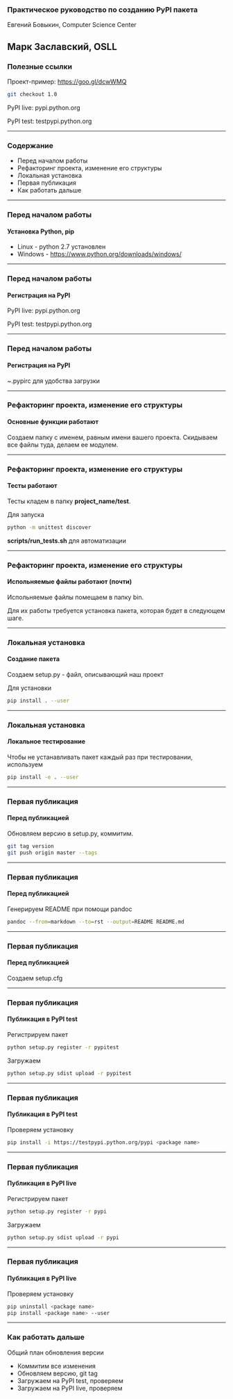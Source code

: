 ### Практическое руководство по созданию PyPI пакета

Евгений Бовыкин, Computer Science Center

Марк Заславский, OSLL
---

### Полезные ссылки
Проект-пример: https://goo.gl/dcwWMQ
```sh
git checkout 1.0
```
PyPI live: pypi.python.org

PyPI test: testpypi.python.org

---

### Cодержание
- Перед началом работы
- Рефакторинг проекта, изменение его структуры
- Локальная установка
- Первая публикация
- Как работать дальше

---

### Перед началом работы
#### Установка Python, pip
- Linux - python 2.7 установлен
- Windows - https://www.python.org/downloads/windows/

---

### Перед началом работы
#### Регистрация на PyPI
PyPI live: pypi.python.org

PyPI test: testpypi.python.org

---

### Перед началом работы
#### Регистрация на PyPI
~.pypirc для удобства загрузки

---

### Рефакторинг проекта, изменение его структуры
#### Основные функции работают
Создаем папку с именем, равным имени вашего проекта. Скидываем все файлы туда, делаем ее модулем.

---

### Рефакторинг проекта, изменение его структуры
#### Тесты работают
Тесты кладем в папку **project_name/test**. 

Для запуска
```sh
python -m unittest discover
```

**scripts/run_tests.sh** для автоматизации

---

### Рефакторинг проекта, изменение его структуры
#### Испольняемые файлы работают (почти)
Испольняемые файлы помещаем в папку bin.

Для их работы требуется установка пакета, которая будет в следующем шаге.

---

### Локальная установка
#### Создание пакета
Создаем setup.py - файл, описывающий наш проект

Для установки
```sh
pip install . --user
```

---

### Локальная установка
#### Локальное тестирование
Чтобы не устанавливать пакет каждый раз при тестировании, используем
```sh
pip install -e . --user
```

---

### Первая публикация
#### Перед публикацией
Обновляем версию в setup.py, коммитим.
```sh
git tag version
git push origin master --tags
```

---

### Первая публикация
#### Перед публикацией
Генерируем README при помощи pandoc
```sh
pandoc --from=markdown --to=rst --output=README README.md
```

---

### Первая публикация
#### Перед публикацией
Создаем setup.cfg

---

### Первая публикация
#### Публикация в PyPI test
Регистрируем пакет
```sh
python setup.py register -r pypitest
```

Загружаем
```sh
python setup.py sdist upload -r pypitest
```

---

### Первая публикация
#### Публикация в PyPI test
Проверяем установку
```sh
pip install -i https://testpypi.python.org/pypi <package name>
```

---

### Первая публикация
#### Публикация в PyPI live
Регистрируем пакет
```sh
python setup.py register -r pypi
```

Загружаем
```sh
python setup.py sdist upload -r pypi
```

---

### Первая публикация
#### Публикация в PyPI live
Проверяем установку
```sh
pip uninstall <package name>
pip install <package name> --user
```

---

### Как работать дальше
Общий план обновления версии

- Коммитим все изменения
- Обновляем версию, git tag
- Загружаем на PyPI test, проверяем
- Загружаем на PyPI live, проверяем
